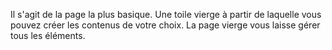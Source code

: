 ﻿Il s'agit de la page la plus basique.  Une toile vierge à partir de laquelle vous pouvez créer les contenus de votre choix.  La page vierge vous laisse gérer tous les éléments.
